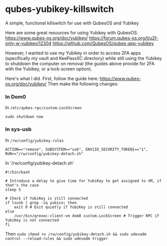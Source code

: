 # qubes-yubikey-killswitch
A simple, functional killswitch for use with QubesOS and Yubikey

Here are some great resources for using Yubikey with QubesOS:
https://www.qubes-os.org/doc/yubikey/
https://forum.qubes-os.org/t/u2f-only-w-yubikey/12304
https://github.com/QubesOS/qubes-app-yubikey

However, I wanted to use my Yubikey in order to access 2FA apps (specifically my vault and KeePassXC directory) while still using the Yubikey to shutdown the computer on removal (the guides above provide for 2FA with the Yubikey, or a lock-screen option).

Here's what I did. First, follow the guide here: https://www.qubes-os.org/doc/yubikey/
Then make the following changes:

### In Dom0 
In `/etc/qubes-rpc/custom.LockScreen`
```
sudo shutdown now
```

### In sys-usb
In `/rw/config/yubikey.rules`
```
ACTION=="remove", SUBSYSTEM=="usb", ENV{ID_SECURITY_TOKEN}=="1", RUN+="/rw/config/yubikey-detach.sh"
```
In '/rw/config/yubikey-detach.sh'
```
#!/bin/bash

# Introduce a delay to give time for YubiKey to get assigned to VM, if that's the case
sleep 5

# Check if YubiKey is still connected
if lsusb | grep -iq yubico; then
    exit 0 # Exit quietly if YubiKey is still connected
else
    /usr/bin/qrexec-client-vm dom0 custom.LockScreen # Trigger RPC if YubiKey is not connected
fi
```
Then `sudo chmod +x /rw/config/yubikey-detach.sh && sudo udevadm control --reload-rules && sudo udevadm trigger` 


